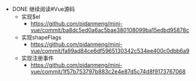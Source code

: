 - DONE  继续阅读#Vue源码
	- 实现$el
		- https://github.com/pidanmeng/mini-vue/commit/ba8dc5ed0a6ac5bae380108099ba15edbd95878c
	- 实现shapeFlags
		- https://github.com/pidanmeng/mini-vue/commit/fa99ad84ce6df5965130342c534ee400c0dbb6a9
	- 实现注册事件
		- https://github.com/pidanmeng/mini-vue/commit/1f57b753797b883c2e4e87d5c74d8f9173767068